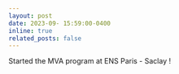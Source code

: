 ```yaml
---
layout: post
date: 2023-09- 15:59:00-0400
inline: true
related_posts: false
---
```


Started the MVA program at ENS Paris - Saclay !
